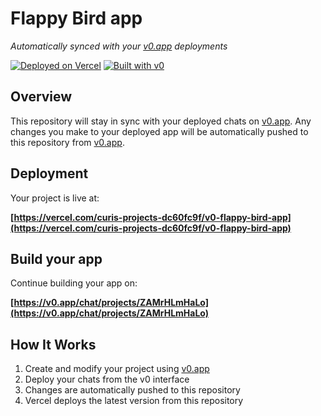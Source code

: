 # Flappy Bird app

*Automatically synced with your [v0.app](https://v0.app) deployments*

[![Deployed on Vercel](https://img.shields.io/badge/Deployed%20on-Vercel-black?style=for-the-badge&logo=vercel)](https://vercel.com/curis-projects-dc60fc9f/v0-flappy-bird-app)
[![Built with v0](https://img.shields.io/badge/Built%20with-v0.app-black?style=for-the-badge)](https://v0.app/chat/projects/ZAMrHLmHaLo)

## Overview

This repository will stay in sync with your deployed chats on [v0.app](https://v0.app).
Any changes you make to your deployed app will be automatically pushed to this repository from [v0.app](https://v0.app).

## Deployment

Your project is live at:

**[https://vercel.com/curis-projects-dc60fc9f/v0-flappy-bird-app](https://vercel.com/curis-projects-dc60fc9f/v0-flappy-bird-app)**

## Build your app

Continue building your app on:

**[https://v0.app/chat/projects/ZAMrHLmHaLo](https://v0.app/chat/projects/ZAMrHLmHaLo)**

## How It Works

1. Create and modify your project using [v0.app](https://v0.app)
2. Deploy your chats from the v0 interface
3. Changes are automatically pushed to this repository
4. Vercel deploys the latest version from this repository